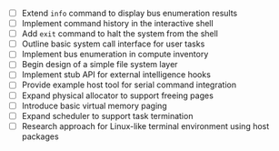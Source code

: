 - [ ] Extend `info` command to display bus enumeration results
- [ ] Implement command history in the interactive shell
- [ ] Add `exit` command to halt the system from the shell
- [ ] Outline basic system call interface for user tasks
- [ ] Implement bus enumeration in compute inventory
- [ ] Begin design of a simple file system layer
- [ ] Implement stub API for external intelligence hooks
- [ ] Provide example host tool for serial command integration
- [ ] Expand physical allocator to support freeing pages
- [ ] Introduce basic virtual memory paging
- [ ] Expand scheduler to support task termination
- [ ] Research approach for Linux-like terminal environment using host packages
